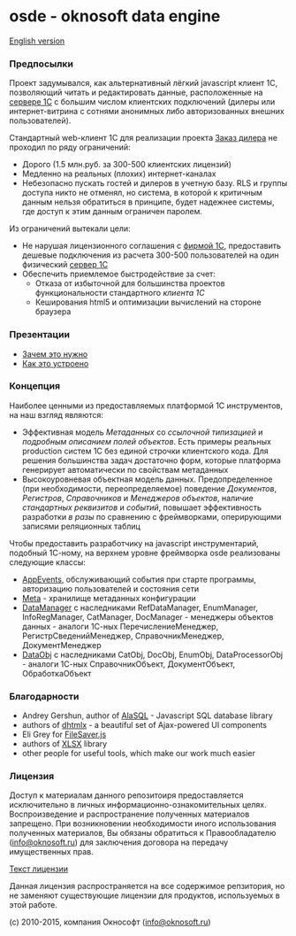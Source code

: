# osde - oknosoft data engine

[English version](README.en.md)

### Предпосылки
Проект задумывался, как альтернативный лёгкий javascript клиент 1С, позволяющий читать и редактировать данные, расположенные на [сервере 1С](http://v8.1c.ru/overview/Term_000000033.htm) с большим числом клиентских подключений (дилеры или интернет-витрина с сотнями анонимных либо авторизованных внешних пользователей).

Стандартный web-клиент 1С для реализации проекта [Заказ дилера](https://light.oknosoft.ru/) не проходил по ряду ограничений:
- Дорого (1.5 млн.руб. за 300-500 клиентских лицензий)
- Медленно на реальных (плохих) интернет-каналах
- Небезопасно пускать гостей и дилеров в учетную базу. RLS и группы доступа никто не отменял, но система, в которой к критичным данным нельзя обратиться в принципе, будет надежнее системы, где доступ к этим данным ограничен паролем.

Из ограничений вытекали цели:
- Не нарушая лицензионного соглашения с [фирмой 1С](http://www.1c.ru/eng/title.htm), предоставить дешевые подключения из расчета 300-500 пользователей на один физический [сервер 1С](http://1c-dn.com/1c_enterprise/what_is_1c_enterprise/)
- Обеспечить приемлемое быстродействие за счет:
   + Отказа от избыточной для большинства проектов функциональности стандартного *клиента 1С*
   + Кеширования html5 и оптимизации вычислений на стороне браузера

### Презентации
- [Зачем это нужно](http://www.oknosoft.ru/presentations/zd_what_for.html)
- [Как это устроено](http://www.oknosoft.ru/presentations/zd_how.html)
 
### Концепция
Наиболее ценными из предоставляемых платформой 1С инструментов, на наш взгляд являются:
- Эффективная модель *Метаданных* со *ссылочной типизацией* и *подробным описанием полей объектов*. Есть примеры реальных production систем 1С без единой строчки клиентского кода. Для решения большинства задач достаточно форм, которые платформа генерирует автоматически по свойствам метаданных
- Высокоуровневая объектная модель данных. Предопределенное (при необходимости, переопределяемое) поведение *Документов*, *Регистров*, *Справочников* и *Менеджеров объектов*, наличие *стандартных реквизитов* и *событий*, повышает эффективность разработки *в разы* по сравнению с фреймворками, оперирующими записями реляционных таблиц
 
Чтобы предоставить разработчику на javascript инструментарий, подобный 1С-ному, на верхнем уровне фреймворка osde реализованы следующие классы:
- [AppEvents](http://www.oknosoft.ru/upzp/apidocs/classes/AppEvents.html), обслуживающий события при старте программы, авторизацию пользователей и состояния сети
- [Meta](http://www.oknosoft.ru/upzp/apidocs/classes/Meta.html) - хранилище метаданных конфигурации
- [DataManager](http://www.oknosoft.ru/upzp/apidocs/classes/DataManager.html) с наследниками RefDataManager, EnumManager, InfoRegManager, CatManager, DocManager - менеджеры объектов данных - аналоги 1С-ных ПеречислениеМенеджер, РегистрСведенийМенеджер, СправочникМенеджер, ДокументМенеджер
- [DataObj](http://www.oknosoft.ru/upzp/apidocs/classes/DataObj.html) с наследниками CatObj, DocObj, EnumObj, DataProcessorObj - аналоги 1С-ных СправочникОбъект, ДокументОбъект, ОбработкаОбъект

### Благодарности
* Andrey Gershun, author of [AlaSQL](https://github.com/agershun/alasql) - Javascript SQL database library
* authors of [dhtmlx](http://dhtmlx.com/) - a beautiful set of Ajax-powered UI components
* Eli Grey for [FileSaver.js](https://github.com/eligrey/FileSaver.js)
* authors of [XLSX](https://github.com/SheetJS/js-xlsx) library
* other people for useful tools, which make our work much easier


### Лицензия
Доступ к материалам данного репозитоиря предоставляется исключительно в личных информационно-ознакомительных целях.
Воспроизведение и распространение полученных материалов запрещено. При возникновении необходимости иного использования полученных материалов, Вы обязаны обратиться к Правообладателю (info@oknosoft.ru) для заключения договора на передачу имущественных прав.

[Текст лицензии](LICENSE.ru.md)

Данная лицензия распространяется на все содержимое репзитория, но не заменяют существующие лицензии для продуктов, используемых в этой работе.

(c) 2010-2015, компания Окнософт (info@oknosoft.ru)
